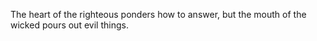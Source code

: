 The heart of the righteous ponders how to answer, but the mouth of the wicked pours out evil things.
